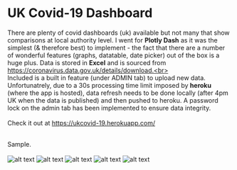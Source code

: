 # UK Covid-19 Dashboard
There are plenty of covid dashboards (uk) available but not many that show comparisons at local authority level.
I went for **Plotly Dash** as it was the simplest (& therefore best) to implement - the fact that there are a number of wonderful features (graphs, datatable, date picker) out of the box is a huge plus. Data is stored in **Excel** and is sourced from https://coronavirus.data.gov.uk/details/download.<br><br>
Included is a built in feature (under ADMIN tab) to upload new data. Unfortunatrely, due to a 30s processing time limit imposed by **heroku** (where the app is hosted), data refresh needs to be done locally (after 4pm UK when the data is published) and then pushed to heroku. A password lock on the admin tab has been implemented to ensure data integrity.<br><br>
Check it out at https://ukcovid-19.herokuapp.com/<br><br>

Sample.<br><br>
![alt text](https://github.com/waiky8/ukcovid-19/blob/main/screenshots/screenshot1.png)
![alt text](https://github.com/waiky8/ukcovid-19/blob/main/screenshots/screenshot2.png)
![alt text](https://github.com/waiky8/ukcovid-19/blob/main/screenshots/screenshot3.png)
![alt text](https://github.com/waiky8/ukcovid-19/blob/main/screenshots/screenshot4.png)
![alt text](https://github.com/waiky8/ukcovid-19/blob/main/screenshots/screenshot5.png)
